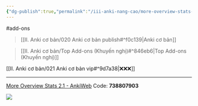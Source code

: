 ```yaml
---
{"dg-publish":true,"permalink":"/iii-anki-nang-cao/more-overview-stats-2-1/","dgPassFrontmatter":true}
---
```


#add-ons 

> [[II. Anki cơ bản/020 Anki cơ bản publish#^f0c139\|Anki cơ bản]]

> [[II. Anki cơ bản/Top Add-ons (Khuyến nghị)#^846eb6\|Top Add-ons (Khuyến nghị)]]

[[II. Anki cơ bản/021 Anki cơ bản vip#^9d7a38\|❌❌❌]]
___
[More Overview Stats 2.1 - AnkiWeb](https://ankiweb.net/shared/info/738807903)
Code: **738807903**

![](https://i.imgur.com/zAhOMG4.png)
